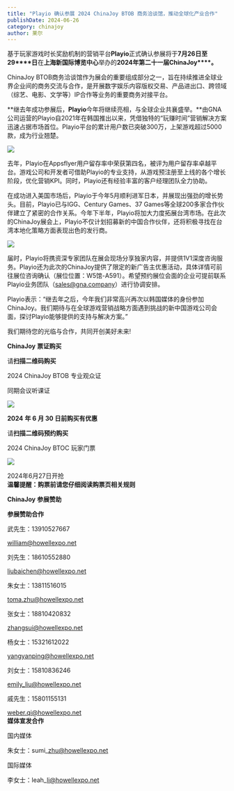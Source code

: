 ```yaml
---
title: "Playio 确认参展 2024 ChinaJoy BTOB 商务洽谈馆，推动全球化产业合作"
publishDate: 2024-06-26
category: chinajoy
author: 莱尔
---
```


基于玩家游戏时长奖励机制的营销平台**Playio**正式确认参展将于**7****月****26****日至****29****日**在**上海新国际博览中心**举办的**2024****年第二十一届****ChinaJoy****。**

ChinaJoy BTOB商务洽谈馆作为展会的重要组成部分之一，旨在持续推进全球业界企业间的商务交流与合作，是开展数字娱乐内容版权交易、产品进出口、跨领域（综艺、电影、文学等）IP合作等业务的重要商务对接平台。

**继去年成功参展后，****Playio****今年将继续亮相，与全球企业共襄盛举。**由GNA公司运营的Playio自2021年在韩国推出以来，凭借独特的“玩赚时间”营销解决方案迅速占据市场首位。Playio平台的累计用户数已突破300万，上架游戏超过5000款，成为行业翘楚。

![](https://ec-net-1251389766.cos.ap-shanghai.myqcloud.com/wp-content/uploads/2024/06/20240626121205968-1024x576.png)

去年，Playio在Appsflyer用户留存率中荣获第四名，被评为用户留存率卓越平台。游戏公司和开发者可借助Playio的专业支持，从游戏预注册至上线的各个增长阶段，优化营销KPI。同时，Playio还有经验丰富的客户经理团队全力协助。

在成功进入美国市场后，Playio于今年5月顺利进军日本，并展现出强劲的增长势头。目前，Playio已与IGG、Century Games、37 Games等全球200多家合作伙伴建立了紧密的合作关系。今年下半年，Playio将加大力度拓展台湾市场。在此次的ChinaJoy展会上，Playio不仅计划招募新的中国合作伙伴，还将积极寻找在台湾本地化策略方面表现出色的发行商。

![](https://ec-net-1251389766.cos.ap-shanghai.myqcloud.com/wp-content/uploads/2024/06/20240626121157275-1024x576.png)

届时，Playio将携资深专家团队在展会现场分享独家内容，并提供1V1深度咨询服务。Playio还为此次的ChinaJoy提供了限定的新广告主优惠活动，具体详情可前往展位咨询确认（展位位置：W5馆-A591）。希望预约展位会面的企业可提前联系Playio业务团队（sales@gna.company）进行协调安排。

Playio表示：“继去年之后，今年我们非常高兴再次以韩国媒体的身份参加ChinaJoy。我们期待与在全球游戏营销战略方面遇到挑战的新中国游戏公司会面，探讨Playio能够提供的支持与解决方案。”

我们期待您的光临与合作，共同开创美好未来!

**ChinaJoy** **票证购买**

  
请**扫描二维码购买**

2024 ChinaJoy BTOB 专业观众证

同期会议听课证

![](https://ec-net-1251389766.cos.ap-shanghai.myqcloud.com/wp-content/uploads/2024/06/20240626121206979.png)

**2024** **年 6 月 30 日前购买有优惠**

请**扫描二维码预约购买**

2024 ChinaJoy BTOC 玩家门票

![](https://ec-net-1251389766.cos.ap-shanghai.myqcloud.com/wp-content/uploads/2024/06/20240626121212401.png)

2024年6月27日开抢  
**温馨提醒：购票前请您仔细阅读购票页相关规则**

**ChinaJoy** **参展赞助**

**参展赞助合作**

武先生：13910527667

[william@howellexpo.net](mailto:william@howellexpo.net)

刘先生：18610552880

[liubaichen@howellexpo.net](mailto:liubaichen@howellexpo.net)

朱女士：13811516015

[toma.zhu@howellexpo.net](mailto:toma.zhu@howellexpo.net)

张女士：18810420832

[zhangsui@howellexpo.net](mailto:zhangsui@howellexpo.net)

杨女士：15321612022

[yangyanping@howellexpo.net](mailto:yangyanping@howellexpo.net)

刘女士：15810836246

[emily\_liu@howellexpo.net](mailto:emily_liu@howellexpo.net)

戚先生：15801155131

weber.qi@howellexpo.net  
**媒体宣发合作**

国内媒体

朱女士：sumi\_zhu@howellexpo.net

国际媒体

李女士：leah\_li@howellexpo.net
